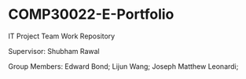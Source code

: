# COMP30022-E-Portfolio

IT Project Team Work Repository

Supervisor: Shubham Rawal

Group Members: Edward Bond; Lijun Wang; Joseph Matthew Leonardi;
